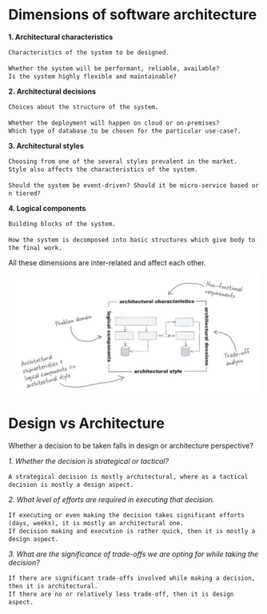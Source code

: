 # Dimensions of software architecture
**1. Architectural characteristics**

    Characteristics of the system to be designed.

    Whether the system will be performant, reliable, available?
    Is the system highly flexible and maintainable?

**2. Architectural decisions**

    Choices about the structure of the system.

    Whether the deployment will happen on cloud or on-premises?
    Which type of database to be chosen for the particular use-case?.

**3. Architectural styles**

    Choosing from one of the several styles prevalent in the market.
    Style also affects the characteristics of the system.

    Should the system be event-driven? Should it be micro-service based or n tiered?

**4. Logical components**

    Building blocks of the system.

    How the system is decomposed into basic structures which give body to the final work.

All these dimensions are inter-related and affect each other.

![Software Architecture Dimensions](images/dimensions_of_sa.JPG)

# Design vs Architecture

Whether a decision to be taken falls in design or architecture perspective?

*1. Whether the decision is strategical or tactical?*

    A strategical decision is mostly architectural, where as a tactical decision is mostly a design aspect.

*2. What level of efforts are required in executing that decision.*

    If executing or even making the decision takes significant efforts (days, weeks), it is mostly an architectural one.
    If decision making and execution is rather quick, then it is mostly a design aspect.

*3. What are the significance of trade-offs we are opting for while taking the decision?*

    If there are significant trade-offs involved while making a decision, then it is architectural.
    If there are no or relatively less trade-off, then it is design aspect.